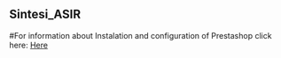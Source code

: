 ## Sintesi_ASIR
#For information about Instalation and configuration of Prestashop click here: [Here](https://github.com/nic1551/Sintesi_ASIR/blob/master/PRESTASHOP/CONFIG/Installation_and_Configuration_Prestashop.md)

